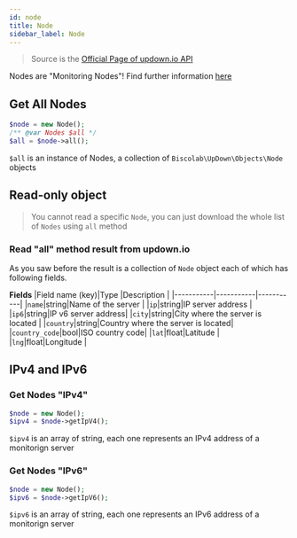 ```yaml
---
id: node
title: Node
sidebar_label: Node
---
```

> Source is the <a href="https://updown.io/api" target="_blank">Official Page of updown.io API</a>

Nodes are "Monitoring Nodes"! Find further information <a href="https://updown.io/about" target="_blank">here</a>
## Get All Nodes
```php
$node = new Node();
/** @var Nodes $all */
$all = $node->all();
```
`$all` is an instance of Nodes, a collection of `Biscolab\UpDown\Objects\Node` objects

## Read-only object
>You cannot read a specific `Node`, you can just download the whole list of `Nodes` using `all` method

### Read "all" method result from updown.io

As you saw before the result is a collection of `Node` object each of which has following fields.

**Fields**
|Field name (key)|Type    |Description   |
|-----------|-----------|-----------|
|`name`|string|Name of the server |
|`ip`|string|IP server address |
|`ip6`|string|IP v6 server address|
|`city`|string|City where the server is located |
|`country`|string|Country where the server is located|
|`country_code`|bool|ISO country code|
|`lat`|float|Latitude |
|`lng`|float|Longitude |

## IPv4 and IPv6
### Get Nodes "IPv4"
```php
$node = new Node();
$ipv4 = $node->getIpV4();
```
`$ipv4` is an array of string, each one represents an IPv4 address of a monitorign server

### Get Nodes "IPv6"
```php
$node = new Node();
$ipv6 = $node->getIpV6();
```
`$ipv6` is an array of string, each one represents an IPv6 address of a monitorign server